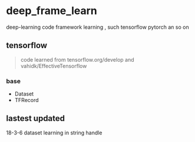 # deep_frame_learn
deep-learning code framework learning , such tensorflow pytorch an so on

## tensorflow
> code learned from tensorflow.org/develop
> and vahidk/EffectiveTensorflow
### base
- Dataset
- TFRecord

## lastest updated
18-3-6 dataset learning in string handle
